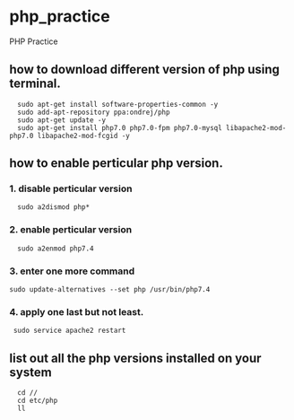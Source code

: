 # php_practice
PHP Practice

## how to download different version of php using terminal.

```
  sudo apt-get install software-properties-common -y
  sudo add-apt-repository ppa:ondrej/php
  sudo apt-get update -y
  sudo apt-get install php7.0 php7.0-fpm php7.0-mysql libapache2-mod-php7.0 libapache2-mod-fcgid -y
```

## how to enable perticular php version.
  ### 1. disable perticular version
```
  sudo a2dismod php* 
```

  ### 2. enable perticular version
  ```
    sudo a2enmod php7.4
  ```
  
  ### 3. enter one more command
  ```
  sudo update-alternatives --set php /usr/bin/php7.4
  ```
  
  ### 4. apply one last but not least. 
  
  ```
   sudo service apache2 restart
  ```
  
  ## list out all the php versions installed on your system
  ```
    cd //
    cd etc/php
    ll
  ```
